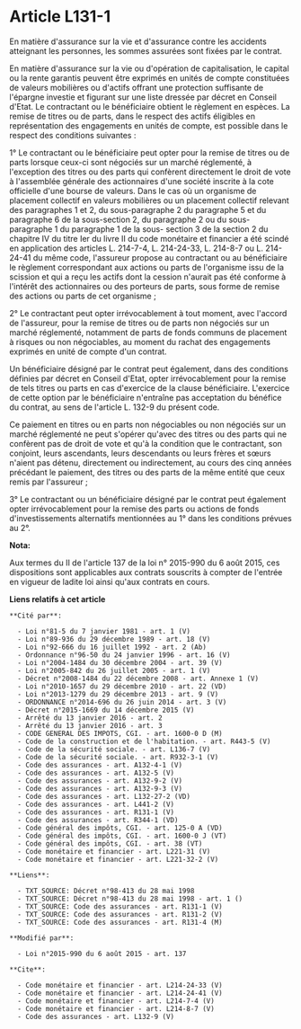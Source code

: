 # Article L131-1

En matière d'assurance sur la vie et d'assurance contre les accidents atteignant les personnes, les sommes assurées sont
fixées par le contrat. 

En matière d'assurance sur la vie ou d'opération de capitalisation, le capital ou la rente garantis peuvent être exprimés en
unités de compte constituées de valeurs mobilières ou d'actifs offrant une protection suffisante de l'épargne investie et
figurant sur une liste dressée par décret en Conseil d'Etat. Le contractant ou le bénéficiaire obtient le règlement en
espèces. La remise de titres ou de parts, dans le respect des actifs éligibles en représentation des engagements en unités de
compte, est possible dans le respect des conditions suivantes : 

1° Le contractant ou le bénéficiaire peut opter pour la remise de titres ou de parts lorsque ceux-ci sont négociés sur un
marché réglementé, à l'exception des titres ou des parts qui confèrent directement le droit de vote à l'assemblée générale
des actionnaires d'une société inscrite à la cote officielle d'une bourse de valeurs. Dans le cas où un organisme de
placement collectif en valeurs mobilières ou un placement collectif relevant des paragraphes 1 et 2, du sous-paragraphe 2 du
paragraphe 5 et du paragraphe 6 de la sous-section 2, du paragraphe 2 ou du sous-paragraphe 1 du paragraphe 1 de la sous-
section 3 de la section 2 du chapitre IV du titre Ier du livre II du code monétaire et financier a été scindé en application
des articles L. 214-7-4, L. 214-24-33, 
L. 214-8-7 ou L. 214-24-41 du même code, l'assureur propose au contractant ou au bénéficiaire le règlement correspondant aux
actions ou parts de l'organisme issu de la scission et qui a reçu les actifs dont la cession n'aurait pas été conforme à
l'intérêt des actionnaires ou des porteurs de parts, sous forme de remise des actions ou parts de cet organisme ; 

2° Le contractant peut opter irrévocablement à tout moment, avec l'accord de l'assureur, pour la remise de titres ou de parts
non négociés sur un marché réglementé, notamment de parts de fonds communs de placement à risques ou non négociables, au
moment du rachat des engagements exprimés en unité de compte d'un contrat. 

Un bénéficiaire désigné par le contrat peut également, dans des conditions définies par décret en Conseil d'Etat, opter
irrévocablement pour la remise de tels titres ou parts en cas d'exercice de la clause bénéficiaire. L'exercice de cette
option par le bénéficiaire n'entraîne pas acceptation du bénéfice du contrat, au sens de l'article L. 132-9 du présent code. 

Ce paiement en titres ou en parts non négociables ou non négociés sur un marché réglementé ne peut s'opérer qu'avec des
titres ou des parts qui ne confèrent pas de droit de vote et qu'à la condition que le contractant, son conjoint, leurs
ascendants, leurs descendants ou leurs frères et sœurs n'aient pas détenu, directement ou indirectement, au cours des cinq
années précédant le paiement, des titres ou des parts de la même entité que ceux remis par l'assureur ; 

3° Le contractant ou un bénéficiaire désigné par le contrat peut également opter irrévocablement pour la remise des parts ou
actions de fonds d'investissements alternatifs mentionnées au 1° dans les conditions prévues au 2°.

**Nota:**

Aux termes du II de l'article 137 de la loi n° 2015-990 du 6 août 2015, ces dispositions sont applicables aux contrats
souscrits à compter de l'entrée en vigueur de ladite loi ainsi qu'aux contrats en cours.

**Liens relatifs à cet article**

	**Cité par**:

	  - Loi n°81-5 du 7 janvier 1981 - art. 1 (V)
	  - Loi n°89-936 du 29 décembre 1989 - art. 18 (V)
	  - Loi n°92-666 du 16 juillet 1992 - art. 2 (Ab)
	  - Ordonnance n°96-50 du 24 janvier 1996 - art. 16 (V)
	  - Loi n°2004-1484 du 30 décembre 2004 - art. 39 (V)
	  - Loi n°2005-842 du 26 juillet 2005 - art. 1 (V)
	  - Décret n°2008-1484 du 22 décembre 2008 - art. Annexe 1 (V)
	  - Loi n°2010-1657 du 29 décembre 2010 - art. 22 (VD)
	  - Loi n°2013-1279 du 29 décembre 2013 - art. 9 (V)
	  - ORDONNANCE n°2014-696 du 26 juin 2014 - art. 3 (V)
	  - Décret n°2015-1669 du 14 décembre 2015 (V)
	  - Arrêté du 13 janvier 2016 - art. 2
	  - Arrêté du 13 janvier 2016 - art. 3
	  - CODE GENERAL DES IMPOTS, CGI. - art. 1600-0 D (M)
	  - Code de la construction et de l'habitation. - art. R443-5 (V)
	  - Code de la sécurité sociale. - art. L136-7 (V)
	  - Code de la sécurité sociale. - art. R932-3-1 (V)
	  - Code des assurances - art. A132-4-1 (V)
	  - Code des assurances - art. A132-5 (V)
	  - Code des assurances - art. A132-9-2 (V)
	  - Code des assurances - art. A132-9-3 (V)
	  - Code des assurances - art. L132-27-2 (VD)
	  - Code des assurances - art. L441-2 (V)
	  - Code des assurances - art. R131-1 (V)
	  - Code des assurances - art. R344-1 (VD)
	  - Code général des impôts, CGI. - art. 125-0 A (VD)
	  - Code général des impôts, CGI. - art. 1600-0 J (VT)
	  - Code général des impôts, CGI. - art. 38 (VT)
	  - Code monétaire et financier - art. L221-31 (V)
	  - Code monétaire et financier - art. L221-32-2 (V)

	**Liens**:

	  - TXT_SOURCE: Décret n°98-413 du 28 mai 1998
	  - TXT_SOURCE: Décret n°98-413 du 28 mai 1998 - art. 1 ()
	  - TXT_SOURCE: Code des assurances - art. R131-1 (V)
	  - TXT_SOURCE: Code des assurances - art. R131-2 (V)
	  - TXT_SOURCE: Code des assurances - art. R131-4 (M)

	**Modifié par**:

	  - Loi n°2015-990 du 6 août 2015 - art. 137

	**Cite**:

	  - Code monétaire et financier - art. L214-24-33 (V)
	  - Code monétaire et financier - art. L214-24-41 (V)
	  - Code monétaire et financier - art. L214-7-4 (V)
	  - Code monétaire et financier - art. L214-8-7 (V)
	  - Code des assurances - art. L132-9 (V)
